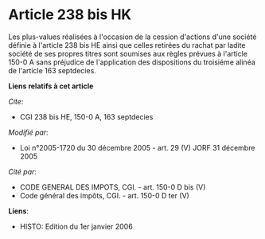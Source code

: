 # Article 238 bis HK

Les plus-values réalisées à l'occasion de la cession d'actions d'une société définie à l'article 238 bis HE ainsi que celles
retirées du rachat par ladite société de ses propres titres sont soumises aux règles prévues à l'article 150-0 A sans
préjudice de l'application des dispositions du troisiéme alinéa de l'article 163 septdecies.

**Liens relatifs à cet article**

_Cite_:

  - CGI 238 bis HE, 150-0 A, 163 septdecies

_Modifié par_:

  - Loi n°2005-1720 du 30 décembre 2005 - art. 29 (V) JORF 31 décembre 2005

_Cité par_:

  - CODE GENERAL DES IMPOTS, CGI. - art. 150-0 D bis (V)
  - Code général des impôts, CGI. - art. 150-0 D ter (V)

**Liens**:

  - HISTO: Edition du 1er janvier 2006
